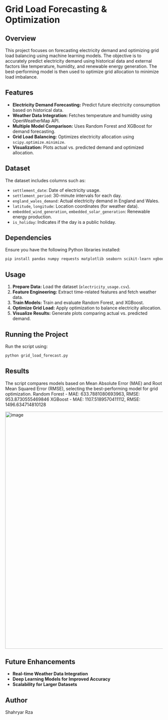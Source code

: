 # Grid Load Forecasting & Optimization

## Overview
This project focuses on forecasting electricity demand and optimizing grid load balancing using machine learning models. The objective is to accurately predict electricity demand using historical data and external factors like temperature, humidity, and renewable energy generation. The best-performing model is then used to optimize grid allocation to minimize load imbalance.

## Features
- **Electricity Demand Forecasting:** Predict future electricity consumption based on historical data.
- **Weather Data Integration:** Fetches temperature and humidity using OpenWeatherMap API.
- **Multiple Model Comparison:** Uses Random Forest and XGBoost for demand forecasting.
- **Grid Load Balancing:** Optimizes electricity allocation using `scipy.optimize.minimize`.
- **Visualization:** Plots actual vs. predicted demand and optimized allocation.

## Dataset
The dataset includes columns such as:
- `settlement_date`: Date of electricity usage.
- `settlement_period`: 30-minute intervals for each day.
- `england_wales_demand`: Actual electricity demand in England and Wales.
- `latitude`, `longitude`: Location coordinates (for weather data).
- `embedded_wind_generation`, `embedded_solar_generation`: Renewable energy production.
- `is_holiday`: Indicates if the day is a public holiday.

## Dependencies
Ensure you have the following Python libraries installed:
```bash
pip install pandas numpy requests matplotlib seaborn scikit-learn xgboost scipy
```

## Usage
1. **Prepare Data:** Load the dataset (`electricity_usage.csv`).
2. **Feature Engineering:** Extract time-related features and fetch weather data.
3. **Train Models:** Train and evaluate Random Forest, and XGBoost.
4. **Optimize Grid Load:** Apply optimization to balance electricity allocation.
5. **Visualize Results:** Generate plots comparing actual vs. predicted demand.

## Running the Project
Run the script using:
```bash
python grid_load_forecast.py
```

## Results
The script compares models based on Mean Absolute Error (MAE) and Root Mean Squared Error (RMSE), selecting the best-performing model for grid optimization.
Random Forest - MAE: 633.7881080693963, RMSE: 953.8730555469846
XGBoost - MAE: 1107.5189570411112, RMSE: 1496.634714810128

<img width="758" alt="image" src="https://github.com/user-attachments/assets/5bfb6c7e-c258-46c0-8cec-40b9baf41c31" />


## Future Enhancements
- **Real-time Weather Data Integration**
- **Deep Learning Models for Improved Accuracy**
- **Scalability for Larger Datasets**

## Author
Shahryar Rza

